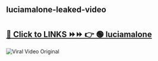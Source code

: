 
 ## luciamalone-leaked-video 

# <h2><a href="https://clipsfans.com/luciamalone&ref=git">🔗 Click to LINKS ⏩⏩ 👉 🟢 luciamalone </a></h2>

<a href="https://clipsfans.com/luciamalone&ref=git" rel="nofollow" data-target="animated-image.originalLink"><img src="https://i.ibb.co.com/xMMVF88/686577567.gif" alt="Viral Video Original" style="max-width: 100%; display: inline-block;" data-target="animated-image.originalImage"></a>
